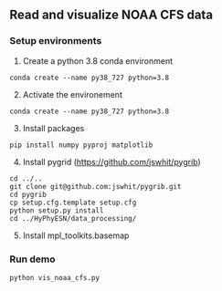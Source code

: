 ## Read and visualize NOAA CFS data

### Setup environments
1. Create a python 3.8 conda environment
```
conda create --name py38_727 python=3.8
```
2. Activate the environement
```
conda create --name py38_727 python=3.8
```

3. Install packages
```
pip install numpy pyproj matplotlib
```

4. Install pygrid (https://github.com/jswhit/pygrib)
```
cd ../..
git clone git@github.com:jswhit/pygrib.git
cd pygrib
cp setup.cfg.template setup.cfg
python setup.py install
cd ../HyPhyESN/data_processing/
```

5. Install mpl_toolkits.basemap

### Run demo
```
python vis_noaa_cfs.py
```